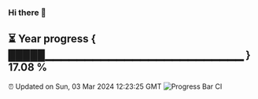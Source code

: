 ### Hi there 👋
⏳ Year progress { █████▁▁▁▁▁▁▁▁▁▁▁▁▁▁▁▁▁▁▁▁▁▁▁▁▁ } 17.08 %
---
⏰ Updated on Sun, 03 Mar 2024 12:23:25 GMT
![Progress Bar CI](https://github.com/liununu/liununu/workflows/Progress%20Bar%20CI/badge.svg)
